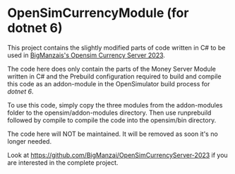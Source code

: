 # OpenSimCurrencyModule (for dotnet 6)

This project contains the slightly modified parts of code written in C# to be used in [BigManzais's Opensim Currency Server 2023](https://github.com/BigManzai/OpenSimCurrencyServer-2023). 

The code here does only contain the parts of the Money Server Module written in C# and the Prebuild  configuration required to build and compile this code as an addon-module in the OpenSimulator build process for _dotnet 6_.

To use this code, simply copy the three modules from the addon-modules folder to the opensim/addon-modules directory. Then use runprebuild followed by compile to compile the code into the opensim/bin directory.

The code here will NOT be maintained. It will be removed as soon it's no longer needed.

Look at https://github.com/BigManzai/OpenSimCurrencyServer-2023 if you are interested in the complete project.
